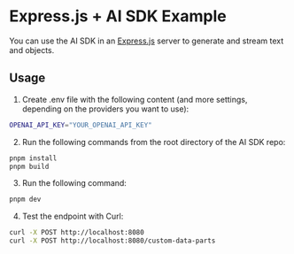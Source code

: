 # Express.js + AI SDK Example

You can use the AI SDK in an [Express.js](https://expressjs.com/) server to generate and stream text and objects.

## Usage

1. Create .env file with the following content (and more settings, depending on the providers you want to use):

```sh
OPENAI_API_KEY="YOUR_OPENAI_API_KEY"
```

2. Run the following commands from the root directory of the AI SDK repo:

```sh
pnpm install
pnpm build
```

3. Run the following command:

```sh
pnpm dev
```

4. Test the endpoint with Curl:

```sh
curl -X POST http://localhost:8080
curl -X POST http://localhost:8080/custom-data-parts
```
